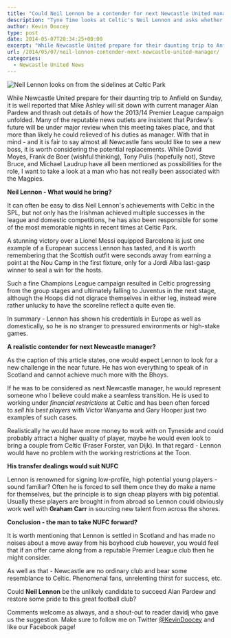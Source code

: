 ```yaml
---
title: "Could Neil Lennon be a contender for next Newcastle United manager?"
description: "Tyne Time looks at Celtic's Neil Lennon and asks whether he could be the man to lead Newcastle United forward in place of Alan Pardew."
author: Kevin Doocey
type: post
date: 2014-05-07T20:34:25+00:00
excerpt: "While Newcastle United prepare for their daunting trip to Anfield on Sunday, it is well reported that Mike Ashley will sit down with current manager Alan Pardew and thrash out details.."
url: /2014/05/07/neil-lennon-contender-next-newcastle-united-manager/
categories:
  - Newcastle United News
---
```


![Neil Lennon looks on from the sidelines at Celtic Park](https://www.tynetime.com/wp-content/uploads/2014/05/Neil-Lennon-Celtic.jpg "Lennon - Will surely look to test his credentials in the Premier League in the future?")

While Newcastle United prepare for their daunting trip to Anfield on Sunday, it is well reported that Mike Ashley will sit down with current manager Alan Pardew and thrash out details of how the 2013/14 Premier League campaign unfolded. Many of the reputable news outlets are insistent that Pardew's future will be under major review when this meeting takes place, and that more than likely he could relieved of his duties as manager. With that in mind - and it is fair to say almost all Newcastle fans would like to see a new boss, it is worth considering the potential replacements. While David Moyes, Frank de Boer (wishful thinking), Tony Pulis (hopefully not), Steve Bruce, and Michael Laudrup have all been mentioned as possibilities for the role, I want to take a look at a man who has not really been associated with the Magpies.

**Neil Lennon - What would he bring?**

It can often be easy to diss Neil Lennon's achievements with Celtic in the SPL, but not only has the Irishman achieved multiple successes in the league and domestic competitions, he has also been responsible for some of the most memorable nights in recent times at Celtic Park.

A stunning victory over a Lionel Messi equipped Barcelona is just one example of a European success Lennon has tasted, and it is worth remembering that the Scottish outfit were seconds away from earning a point at the Nou Camp in the first fixture, only for a Jordi Alba last-gasp winner to seal a win for the hosts.

Such a fine Champions League campaign resulted in Celtic progressing from the group stages and ultimately falling to Juventus in the next stage, although the Hoops did not digrace themselves in either leg, instead were rather unlucky to have the scoreline reflect a quite even tie.

In summary - Lennon has shown his credentials in Europe as well as domestically, so he is no stranger to pressured environments or high-stake games.

**A realistic contender for next Newcastle manager?**

As the caption of this article states, one would expect Lennon to look for a new challenge in the near future. He has won everything to speak of in Scotland and cannot achieve much more with the Bhoys.

If he was to be considered as next Newcastle manager, he would represent someone who I believe could make a seamless transition. He is used to working under *financial restrictions* at Celtic and has been often forced to *sell his best players* with Victor Wanyama and Gary Hooper just two examples of such cases.

Realistically he would have more money to work with on Tyneside and could probably attract a higher quality of player, maybe he would even look to bring a couple from Celtic (Fraser Forster, van Dijk). In that regard - Lennon would have no problem with the working restrictions at the Toon.

**His transfer dealings would suit NUFC**

Lennon is renowned for signing low-profile, high potential young players - sound familiar? Often he is forced to sell them once they do make a name for themselves, but the principle is to sign cheap players with big potential. Usually these players are brought in from abroad so Lennon could obviously work well with **Graham Carr** in sourcing new talent from across the shores.

**Conclusion - the man to take NUFC forward?**

It is worth mentioning that Lennon is settled in Scotland and has made no noises about a move away from his boyhood club however, you would feel that if an offer came along from a reputable Premier League club then he might consider.

As well as that - Newcastle are no ordinary club and bear some resemblance to Celtic. Phenomenal fans, unrelenting thirst for success, etc.

Could **Neil Lennon** be the unlikely candidate to succeed Alan Pardew and restore some pride to this great football club?

Comments welcome as always, and a shout-out to reader davidj who gave us the suggestion. Make sure to follow me on Twitter [@KevinDoocey](https://twitter.com/tynetime "tyne time twitter") and like our Facebook page!
